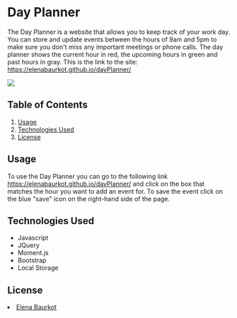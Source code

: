 # Day Planner
The Day Planner is a website that allows you to keep track of your work day. You can store and update events between the hours of 9am and 5pm to make sure you don't miss any important meetings or phone calls. The day planner shows the current hour in red, the upcoming hours in green and past hours in gray. This is the link to the site: https://elenabaurkot.github.io/dayPlanner/

<img src='https://upload.wikimedia.org/wikipedia/commons/thumb/7/77/Google_Images_2015_logo.svg/1200px-Google_Images_2015_logo.svg.png'/>

## Table of Contents
<ol>
    <li><a href="#usage">Usage</a></li>
    <li><a href="#technologies">Technologies Used</a></li>
    <li><a href="#license">License</a></li>
</ol>

## Usage 
<a name="usage"></a>
To use the Day Planner you can go to the following link https://elenabaurkot.github.io/dayPlanner/ and click on the box that matches the hour you want to add an event for. To save the event click on the blue "save" icon on the right-hand side of the page. 

## Technologies Used
 <a name="technologies"></a>
<ul>
    <li>Javascript</li>
    <li>JQuery</li>
    <li>Moment.js</li>
    <li>Bootstrap</li>
    <li>Local Storage</li>
</ul>

## License 
<a name="license"></a>
   <a href="https://github.com/elenabaurkot" target ="_blank" ><li>Elena Baurkot</li></a>
